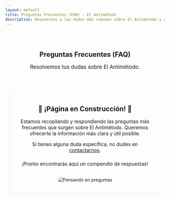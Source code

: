```yaml
---
layout: default
title: Preguntas Frecuentes (FAQ) - El Antimétodo
description: Respuestas a las dudas más comunes sobre El Antimétodo y el aprendizaje de idiomas mediante input comprensible. (En construcción)
---
```


<main style="max-width: 800px; margin: 0 auto; padding: 0 1rem;">

  <section style="text-align: center; padding: 2rem 1rem;">
    <h1>Preguntas Frecuentes (FAQ)</h1>
    <p class="subtitle" style="font-size: 1.2em; color: var(--secondary-color);">Resolvemos tus dudas sobre El Antimétodo.</p>
  </section>

  <section style="margin-bottom: 3rem; padding: 2rem; background-color: var(--card-background); border-radius: 8px; box-shadow: 0 3px 10px rgba(0,0,0,0.05);">
    <h2 style="text-align: center; color: var(--primary-color); border-bottom: none;">🚧 ¡Página en Construcción! 🚧</h2>
    <p style="text-align: center; font-size: 1.1em; margin-top: 1rem;">
      Estamos recopilando y respondiendo las preguntas más frecuentes que surgen sobre El Antimétodo. 
      Queremos ofrecerte la información más clara y útil posible.
    </p>
    <p style="text-align: center; font-size: 1.1em;">
      Si tienes alguna duda específica, no dudes en <a href="{{ '/contacto' | relative_url }}">contactarnos</a>.
    </p>
    <p style="text-align: center; font-size: 1.1em; margin-top: 1.5rem;">
      ¡Pronto encontrarás aquí un compendio de respuestas!
    </p>
    <div style="text-align:center; margin-top:2rem;">
        <img src="https://media.giphy.com/media/3o7bu3XilJ5BOiSGic/giphy.gif" alt="Pensando en preguntas" style="max-width:300px; border-radius:8px;">
    </div>
  </section>

</main>
